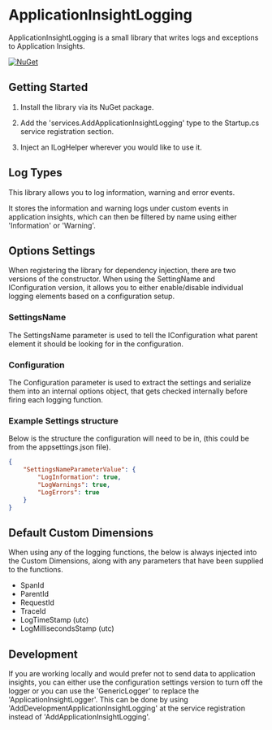 # ApplicationInsightLogging

ApplicationInsightLogging is a small library that writes logs and exceptions to Application Insights.

[![NuGet](https://img.shields.io/nuget/v/ApplicationInsightLogging.svg?maxAge=3600)](https://www.nuget.org/packages/ApplicationInsightLogging/1.0.0)

## Getting Started

1. Install the library via its NuGet package.

2. Add the 'services.AddApplicationInsightLogging' type to the Startup.cs service registration section.
  
3. Inject an ILogHelper wherever you would like to use it.

## Log Types

This library allows you to log information, warning and error events.

It stores the information and warning logs under custom events in application insights, which can then be filtered by name using either 'Information' or 'Warning'. 

## Options Settings

When registering the library for dependency injection, there are two versions of the constructor. When using the SettingName and IConfiguration version, it allows you to either enable/disable individual logging elements based on a configuration setup.

### SettingsName
The SettingsName parameter is used to tell the IConfiguration what parent element it should be looking for in the configuration.

### Configuration
The Configuration parameter is used to extract the settings and serialize them into an internal options object, that gets checked internally before firing each logging function.

### Example Settings structure
Below is the structure the configuration will need to be in, (this could be from the appsettings.json file).


```json
{
	"SettingsNameParameterValue": {
		"LogInformation": true,
		"LogWarnings": true,
		"LogErrors": true
	}
}
```

## Default Custom Dimensions

When using any of the logging functions, the below is always injected into the Custom Dimensions, along with any parameters that have been supplied to the functions.

- SpanId
- ParentId
- RequestId
- TraceId
- LogTimeStamp (utc)
- LogMillisecondsStamp (utc)

## Development

If you are working locally and would prefer not to send data to application insights, you can either use the configuration settings version to turn off the logger or you can use the 'GenericLogger' to replace the 'ApplicationInsightLogger'. This can be done by using 'AddDevelopmentApplicationInsightLogging' at the service registration instead of 'AddApplicationInsightLogging'.